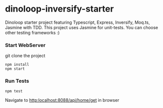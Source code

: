 # dinoloop-inversify-starter
Dinoloop starter project featuring Typescript, Express, Inversify, Moq.ts, Jasmine with TDD. This project uses Jasmine for unit-tests. You can choose other testing frameworks :)

### Start WebServer
git clone the project

```
npm install
npm start
```

### Run Tests
```
npm test
```

Navigate to [http:localhost:8088/api/home/get](http:localhost:8088/api/home/) in browser
